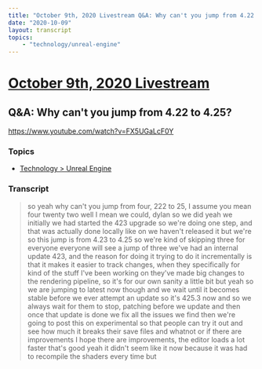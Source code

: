 ```yaml
---
title: "October 9th, 2020 Livestream Q&A: Why can't you jump from 4.22 to 4.25?"
date: "2020-10-09"
layout: transcript
topics:
    - "technology/unreal-engine"
---
```

# [October 9th, 2020 Livestream](../2020-10-09.md)
## Q&A: Why can't you jump from 4.22 to 4.25?
https://www.youtube.com/watch?v=FX5UGaLcF0Y

### Topics
* [Technology > Unreal Engine](../topics/technology/unreal-engine.md)

### Transcript

> so yeah why can't you jump from four, 222 to 25, I assume you mean four twenty two well I mean we could, dylan so we did yeah we initially we had started the 423 upgrade so we're doing one step, and that was actually done locally like on we haven't released it but we're so this jump is from 4.23 to 4.25 so we're kind of skipping three for everyone everyone will see a jump of three we've had an internal update 423, and the reason for doing it trying to do it incrementally is that it makes it easier to track changes, when they specifically for kind of the stuff I've been working on they've made big changes to the rendering pipeline, so it's for our own sanity a little bit but yeah so we are jumping to latest now though and we wait until it becomes stable before we ever attempt an update so it's 425.3 now and so we always wait for them to stop, patching before we update and then once that update is done we fix all the issues we find then we're going to post this on experimental so that people can try it out and see how much it breaks their save files and whatnot or if there are improvements I hope there are improvements, the editor loads a lot faster that's good yeah it didn't seem like it now because it was had to recompile the shaders every time but
